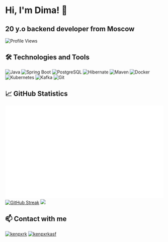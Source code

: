 # Hi, I'm Dima! 👋 
## 20 y.o backend developer from Moscow 
![Profile Views](https://komarev.com/ghpvc/?username=kenpxrk1&color=blueviolet)

## 🛠️ Technologies and Tools

![Java](https://img.shields.io/badge/Java-ED8B00?style=for-the-badge&logo=java&logoColor=white)
![Spring Boot](https://img.shields.io/badge/Spring%20Boot-6DB33F?style=for-the-badge&logo=spring-boot&logoColor=white)
![PostgreSQL](https://img.shields.io/badge/PostgreSQL-316192?style=for-the-badge&logo=postgresql&logoColor=white)
![Hibernate](https://img.shields.io/badge/Hibernate-59666C?style=for-the-badge&logo=hibernate&logoColor=white)
![Maven](https://img.shields.io/badge/Maven-C71A36?style=for-the-badge&logo=apache-maven&logoColor=white)
![Docker](https://img.shields.io/badge/Docker-2496ED?style=for-the-badge&logo=docker&logoColor=white)
![Kubernetes](https://img.shields.io/badge/kubernetes-%23326ce5.svg?style=for-the-badge&logo=kubernetes&logoColor=white)
![Kafka](https://img.shields.io/badge/Apache%20Kafka-000?style=for-the-badge&logo=apachekafka)
![Git](https://img.shields.io/badge/Git-F05032?style=for-the-badge&logo=git&logoColor=white)

## 📈 GitHub Statistics

![](https://raw.githubusercontent.com/kenpxrk1/github-stats/master/generated/overview.svg#gh-dark-mode-only)
[![GitHub Streak](https://github-readme-streak-stats.herokuapp.com?user=kenpxrk1&theme=highcontrast&hide_border=true&border_radius=3.7&date_format=M%20j%5B%2C%20Y%5D)](https://git.io/streak-stats)
![](https://github-profile-trophy.vercel.app/?username=kenpxrk1&theme=juicyfresh)

## 📫 Contact with me

<p align="left">
<a href="https://t.me/kenpxrk" target="blank"><img align="center" src="https://img.shields.io/badge/Telegram-2CA5E0?style=for-the-badge&logo=telegram&logoColor=white" alt="kenpxrk"/></a>
       <a href="mailto:kenpxrkasf@gmail.com" target="blank"><img align="center" src="https://img.shields.io/badge/Gmail-D14836?style=for-the-badge&logo=gmail&logoColor=white" alt="kenpxrkasf"/></a>
</p>
